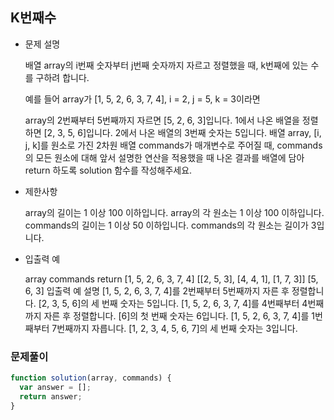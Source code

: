 ## K번째수

- 문제 설명

  배열 array의 i번째 숫자부터 j번째 숫자까지 자르고 정렬했을 때, k번째에 있는 수를 구하려 합니다.

  예를 들어 array가 [1, 5, 2, 6, 3, 7, 4], i = 2, j = 5, k = 3이라면

  array의 2번째부터 5번째까지 자르면 [5, 2, 6, 3]입니다.
  1에서 나온 배열을 정렬하면 [2, 3, 5, 6]입니다.
  2에서 나온 배열의 3번째 숫자는 5입니다.
  배열 array, [i, j, k]를 원소로 가진 2차원 배열 commands가 매개변수로 주어질 때, commands의 모든 원소에 대해 앞서 설명한 연산을 적용했을 때 나온 결과를 배열에 담아 return 하도록 solution 함수를 작성해주세요.

- 제한사항

  array의 길이는 1 이상 100 이하입니다.
  array의 각 원소는 1 이상 100 이하입니다.
  commands의 길이는 1 이상 50 이하입니다.
  commands의 각 원소는 길이가 3입니다.

- 입출력 예

  array commands return
  [1, 5, 2, 6, 3, 7, 4] [[2, 5, 3], [4, 4, 1], [1, 7, 3]] [5, 6, 3]
  입출력 예 설명
  [1, 5, 2, 6, 3, 7, 4]를 2번째부터 5번째까지 자른 후 정렬합니다. [2, 3, 5, 6]의 세 번째 숫자는 5입니다.
  [1, 5, 2, 6, 3, 7, 4]를 4번째부터 4번째까지 자른 후 정렬합니다. [6]의 첫 번째 숫자는 6입니다.
  [1, 5, 2, 6, 3, 7, 4]를 1번째부터 7번째까지 자릅니다. [1, 2, 3, 4, 5, 6, 7]의 세 번째 숫자는 3입니다.

### 문제풀이

```jsx
function solution(array, commands) {
  var answer = [];
  return answer;
}
```
